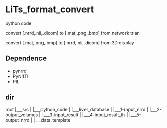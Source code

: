 # LiTs_format_convert

python code 

convert [.nrrd,.nii,.dicom] to [.mat,.png,.bmp] from network trian

convert [.mat,.png,.bmp] to [.nrrd,.nii,.dicom] from 3D display

## Dependence

* pynrrd
* PyNIfTI
* PIL

## dir 

root
|___src
|    |___python_code 
|
|___liver_database
|    |___1-input_nrrd
|    |___2-output_volumes
|    |___3-input_result
|    |___4-input_result_th
|    |___5-output_nrrd
|
|___data_template
